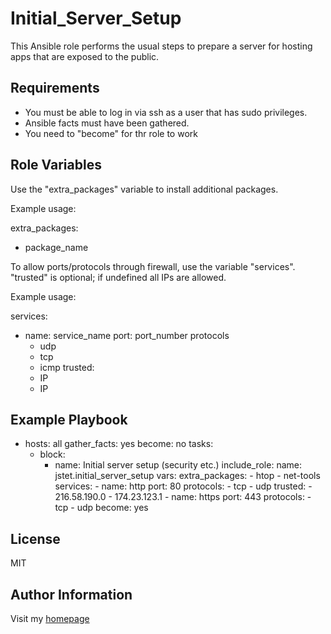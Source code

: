 Initial_Server_Setup
=========

This Ansible role performs the usual steps to prepare a server for hosting apps that are exposed to the public.


Requirements
----------------
- You must be able to log in via ssh as a user that has sudo privileges.
- Ansible facts must have been gathered.
- You need to "become" for thr role to work

Role Variables
--------------
Use the "extra_packages" variable to install additional packages.

Example usage:

extra_packages:
  - package_name

To allow ports/protocols through firewall, use the variable "services". "trusted" is optional; if undefined all IPs are allowed.

Example usage:

services:  
  - name: service_name
    port: port_number
    protocols
      - udp
      - tcp
      - icmp
    trusted:
      - IP
      - IP

Example Playbook
----------------
- hosts: all
  gather_facts: yes
  become: no
  tasks:
    - block:
      - name: Initial server setup (security etc.)
        include_role:
          name: jstet.initial_server_setup
        vars:
          extra_packages:
            - htop
            - net-tools
          services:
            - name: http
              port: 80
              protocols:
                - tcp
                - udp
              trusted:
                - 216.58.190.0
                - 174.23.123.1
            - name: https
              port: 443
              protocols:
                - tcp
                - udp
      become: yes


License
-------

MIT

Author Information
------------------

Visit my [homepage](jstet.net)

